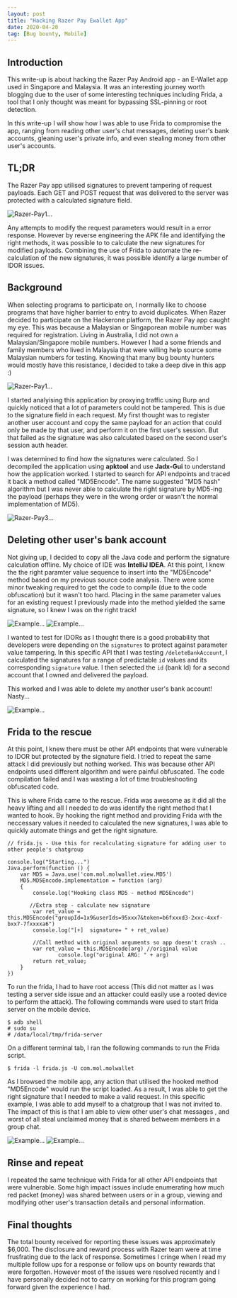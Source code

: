 ```yaml
---
layout: post
title: "Hacking Razer Pay Ewallet App"
date: 2020-04-20
tag: [Bug bounty, Mobile]
---
```


## Introduction
This write-up is about hacking the Razer Pay Android app - an E-Wallet app used in Singapore and Malaysia. It was an interesting journey worth blogging due to the user of some interesting techniques including Frida, a tool that I only thought was meant for bypassing SSL-pinning or root detection. 

In this write-up I will show how I was able to use Frida to compromise the app, ranging from reading other user's chat messages, deleting user's bank accounts, gleaning user's private info, and even stealing money from other user's accounts.


## TL;DR
The Razer Pay app utilised signatures to prevent tampering of request payloads. Each GET and POST request that was delivered to the server was protected with a calculated signature field. 

![Razer-Pay1...](/assets/img/blog/Razer-Pay1.png)

Any attempts to modify the request parameters would result in a error response. However by reverse engineering the APK file and identifying the right methods, it was possible to to calculate the new signatures for modified payloads. Combining the use of Frida to automate the re-calculation of the new signatures, it was possible identify a large number of IDOR issues.

## Background
When selecting programs to participate on, I normally like to choose programs that have higher barrier to entry to avoid duplicates. When Razer decided to participate on the Hackerone platform, the Razer Pay app caught my eye. This was because a Malaysian or Singaporean mobile number was required for registration. Living in Australia, I did not own a Malaysian/Singapore mobile numbers. However I had a some friends and family members who lived in Malaysia that were willing help source some Malaysian numbers for testing. Knowing that many bug bounty hunters would mostly have this resistance, I decided to take a deep dive in this app :)

![Razer-Pay1...](/assets/img/blog/Razer-Pay2.png)


I started analyising this application by proxying traffic using Burp and quickly noticed that a lot of parameters could not be tampered. This is due to the signature field in each request. My first thought was to register another user account and copy the same payload for an action that could only be made by that user, and perform it on the first user's session. But that failed as the signature was also calculated based on the second user's session auth header.

I was determined to find how the signatures were calculated. So I decompiled the application using **apktool** and use **Jadx-Gui** to understand how the application worked. I started to search for API endpoints and traced it back a method called "MD5Encode". The name suggested "MD5 hash" algorithm but I was never able to calculate the right signature by MD5-ing the payload (perhaps they were in the wrong order or wasn't the normal implementation of MD5).

![Razer-Pay3...](/assets/img/blog/Razer-Pay3.png)

## Deleting other user's bank account
Not giving up, I decided to copy all the Java code and perform the signature calculation offline. My choice of IDE was **IntelliJ IDEA**. At this point, I knew the the right paramter value sequence to insert into the "MD5Encode" method based on my previous source code analysis. There were some minor tweaking required to get the code to compile (due to the code obfuscation) but it wasn't too hard. Placing in the same parameter values for an existing request I previously made into the method yielded the same signature, so I knew I was on the right track!

![Example...](/assets/img/blog/Razer-Pay4.png)
![Example...](/assets/img/blog/Razer-Pay5.png)

I wanted to test for IDORs as I thought there is a good probability that developers were depending on the `signatures` to protect against parameter value tampering. In this specific API that I was testing `/deleteBankAccount`, I calculated the signatures for a range of predictable `id` values and its corresponding `signature` value. I then selected the `id` (bank Id) for a second account that I owned and delivered the payload.

This worked and I was able to delete my another user's bank account! Nasty...

![Example...](/assets/img/blog/Razer-Pay6.png)


## Frida to the rescue
At this point, I knew there must be other API endpoints that were vulnerable to IDOR but protected by the signature field. I tried to repeat the same attack I did previously but nothing worked. This was because other API endpoints used different algorithm and were painful obfuscated. The code compilation failed and I was wasting a lot of time troubleshooting obfuscated code.

This is where Frida came to the rescue. Frida was awesome as it did all the heavy lifting and all I needed to do was identify the right method that I wanted to hook. By hooking the right method and providing Frida with the neccessary values it needed to calculated the new signatures, I was able to quickly automate things and get the right signature.

```
// frida.js - Use this for recalculating signature for adding user to other people's chatgroup

console.log("Starting...")
Java.perform(function () {
    var MD5 = Java.use('com.mol.molwallet.view.MD5')
    MD5.MD5Encode.implementation = function (arg)
    {
        console.log("Hooking class MD5 - method MD5Encode")

       //Extra step - calculate new signature
        var ret_value = this.MD5Encode("groupId=1x9&userIds=95xxx7&token=b6fxxxd3-2xxc-4xxf-bxx7-7fxxxxa6")
        console.log("[+]  signature= " + ret_value)

        //Call method with original arguments so app doesn't crash ..
        var ret_value = this.MD5Encode(arg) //original value
                console.log("original ARG: " + arg)  
        return ret_value;
    }
})
```

To run the frida, I had to have root access (This did not matter as I was testing a server side issue and an attacker could easily use a rooted device to perform the attack). The following commands were used to start frida server on the mobile device.

```
$ adb shell
# sudo su
# /data/local/tmp/frida-server
```

On a different terminal tab, I ran the following commands to run the Frida script.

```
$ frida -l frida.js -U com.mol.molwallet
```

As I browsed the mobile app, any action that utilised the hooked method "MD5Encode" would run the script loaded. As a result, I was able to get the right signature that I needed to make a valid request. In this specific example, I was able to add myself to a chatgroup that I was not invited to. The impact of this is that I am able to view other user's chat messages , and worst of all steal unclaimed money that is shared betweem members in a group chat.

![Example...](/assets/img/blog/Razer-Pay7.png)
![Example...](/assets/img/blog/Razer-Pay8.png)


## Rinse and repeat
I repeated the same technique with Frida for all other API endpoints that were vulnerable. Some high impact issues include enumerating how much red packet (money) was shared between users or in a group, viewing and modifying other user's transaction details and personal information.


## Final thoughts
The total bounty received for reporting these issues was approximately $6,000. The disclosure and reward process with Razer team were at time frusfrating due to the lack of response. Sometimes I cringe when I read my multiple follow ups for a response or follow ups on bounty rewards that were forgotten. However most of the issues were resolved recently and I have personally decided not to carry on working for this program going forward given the experience I had.